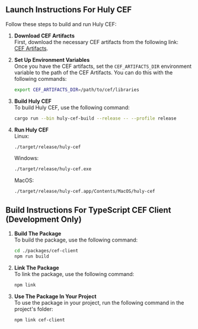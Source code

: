 ## Launch Instructions For Huly CEF
Follow these steps to build and run Huly CEF:

1. **Download CEF Artifacts**  
   First, download the necessary CEF artifacts from the following link:  
   [CEF Artifacts](https://github.com/hytopiagg/cef-ui/releases/tag/cef-artifacts-v0.1.0).

2. **Set Up Environment Variables**  
   Once you have the CEF artifacts, set the `CEF_ARTIFACTS_DIR` environment variable to the path of the CEF Artifacts. You can do this with the following commands:
   ```bash
   export CEF_ARTIFACTS_DIR=/path/to/cef/libraries
   ```
3. **Build Huly CEF**  
   To build Huly CEF, use the following command:
   ```bash
   cargo run --bin huly-cef-build --release -- --profile release
   ```
4. **Run Huly CEF**  
   Linux:
   ```bash
   ./target/release/huly-cef
   ```

   Windows:
   ```bash
   ./target/release/huly-cef.exe
   ```

   MacOS:
   ```bash
   ./target/release/huly-cef.app/Contents/MacOS/huly-cef
   ```

## Build Instructions For TypeScript CEF Client (Development Only)

1. **Build The Package**  
   To build the package, use the following command:
   ```bash
   cd ./packages/cef-client
   npm run build
   ```
2. **Link The Package**  
   To link the package, use the following command:
   ```bash
   npm link
   ```
3. **Use The Package In Your Project**  
   To use the package in your project, run the following command in the project's folder:
   ```bash
   npm link cef-client
   ```